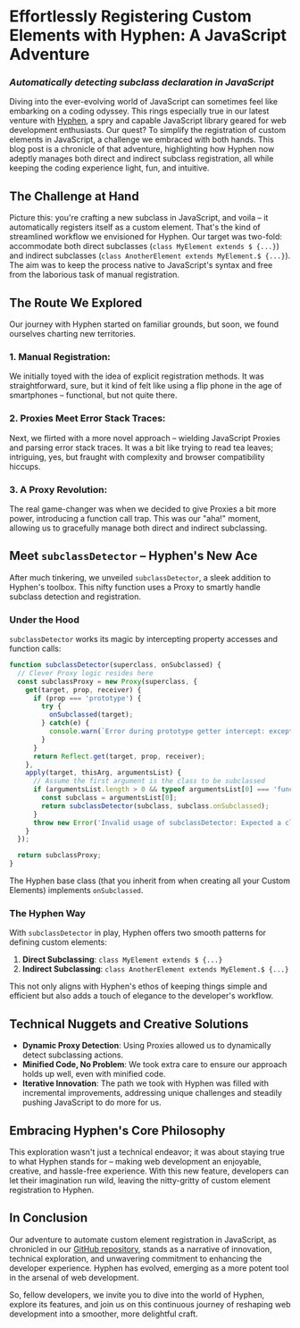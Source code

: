 # Effortlessly Registering Custom Elements with Hyphen: A JavaScript Adventure

### *Automatically detecting subclass declaration in JavaScript*

Diving into the ever-evolving world of JavaScript can sometimes feel like embarking on a coding odyssey. This rings especially true in our latest venture with [Hyphen](https://github.com/00000o1/-), a spry and capable JavaScript library geared for web development enthusiasts. Our quest? To simplify the registration of custom elements in JavaScript, a challenge we embraced with both hands. This blog post is a chronicle of that adventure, highlighting how Hyphen now adeptly manages both direct and indirect subclass registration, all while keeping the coding experience light, fun, and intuitive.

## The Challenge at Hand

Picture this: you're crafting a new subclass in JavaScript, and voila – it automatically registers itself as a custom element. That's the kind of streamlined workflow we envisioned for Hyphen. Our target was two-fold: accommodate both direct subclasses (`class MyElement extends $ {...}`) and indirect subclasses (`class AnotherElement extends MyElement.$ {...}`). The aim was to keep the process native to JavaScript's syntax and free from the laborious task of manual registration.

## The Route We Explored

Our journey with Hyphen started on familiar grounds, but soon, we found ourselves charting new territories.

### 1. **Manual Registration**: 
We initially toyed with the idea of explicit registration methods. It was straightforward, sure, but it kind of felt like using a flip phone in the age of smartphones – functional, but not quite there.

### 2. **Proxies Meet Error Stack Traces**: 
Next, we flirted with a more novel approach – wielding JavaScript Proxies and parsing error stack traces. It was a bit like trying to read tea leaves; intriguing, yes, but fraught with complexity and browser compatibility hiccups.

### 3. **A Proxy Revolution**:
The real game-changer was when we decided to give Proxies a bit more power, introducing a function call trap. This was our "aha!" moment, allowing us to gracefully manage both direct and indirect subclassing.

## Meet `subclassDetector` – Hyphen's New Ace

After much tinkering, we unveiled `subclassDetector`, a sleek addition to Hyphen's toolbox. This nifty function uses a Proxy to smartly handle subclass detection and registration.

### Under the Hood

`subclassDetector` works its magic by intercepting property accesses and function calls:

```javascript
function subclassDetector(superclass, onSubclassed) {
  // Clever Proxy logic resides here
  const subclassProxy = new Proxy(superclass, {
    get(target, prop, receiver) {
      if (prop === 'prototype') {
        try {
          onSubclassed(target);
        } catch(e) {
          console.warn(`Error during prototype getter intercept: exception occurred during onSubclassed handler`, e, onSubclassed);
        }
      }
      return Reflect.get(target, prop, receiver);
    },
    apply(target, thisArg, argumentsList) {
      // Assume the first argument is the class to be subclassed
      if (argumentsList.length > 0 && typeof argumentsList[0] === 'function') {
        const subclass = argumentsList[0];
        return subclassDetector(subclass, subclass.onSubclassed);
      }
      throw new Error('Invalid usage of subclassDetector: Expected a class as argument');
    }
  });

  return subclassProxy;
}
```

The Hyphen base class (that you inherit from when creating all your Custom Elements) implements `onSubclassed`.

### The Hyphen Way

With `subclassDetector` in play, Hyphen offers two smooth patterns for defining custom elements:

1. **Direct Subclassing**: `class MyElement extends $ {...}`
2. **Indirect Subclassing**: `class AnotherElement extends MyElement.$ {...}`

This not only aligns with Hyphen's ethos of keeping things simple and efficient but also adds a touch of elegance to the developer's workflow.

## Technical Nuggets and Creative Solutions

- **Dynamic Proxy Detection**: Using Proxies allowed us to dynamically detect subclassing actions.
- **Minified Code, No Problem**: We took extra care to ensure our approach holds up well, even with minified code.
- **Iterative Innovation**: The path we took with Hyphen was filled with incremental improvements, addressing unique challenges and steadily pushing JavaScript to do more for us.

## Embracing Hyphen's Core Philosophy

This exploration wasn't just a technical endeavor; it was about staying true to what Hyphen stands for – making web development an enjoyable, creative, and hassle-free experience. With this new feature, developers can let their imagination run wild, leaving the nitty-gritty of custom element registration to Hyphen.

## In Conclusion

Our adventure to automate custom element registration in JavaScript, as chronicled in our [GitHub repository](https://github.com/00000o1/-), stands as a narrative of innovation, technical exploration, and unwavering commitment to enhancing the developer experience. Hyphen has evolved, emerging as a more potent tool in the arsenal of web development.

So, fellow developers, we invite you to dive into the world of Hyphen, explore its features, and join us on this continuous journey of reshaping web development into a smoother, more delightful craft.

